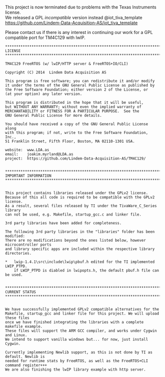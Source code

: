 This project is now terminated due to problems with the Texas Instruments license.    
We released a GPL _incompatible_ version instead @iot_tiva_template
https://github.com/Lindem-Data-Acquisition-AS/iot_tiva_template

Please contact us if there is any interest in continuing our work for a GPL compatible port for TM4C129 with lwIP.

    
    ***************************************************************************************
    LICENSE
    ***************************************************************************************

    TM4C129 FreeRTOS (w/ lwIP/HTTP server & FreeRTOS+IO/CLI)

    Copyright (C) 2014  Lindem Data Acquisition AS

    This program is free software; you can redistribute it and/or modify
    it under the terms of the GNU General Public License as published by
    the Free Software Foundation; either version 2 of the License, or
    (at your option) any later version.

    This program is distributed in the hope that it will be useful,
    but WITHOUT ANY WARRANTY; without even the implied warranty of
    MERCHANTABILITY or FITNESS FOR A PARTICULAR PURPOSE.  See the
    GNU General Public License for more details.

    You should have received a copy of the GNU General Public License along
    with this program; if not, write to the Free Software Foundation, Inc.,
    51 Franklin Street, Fifth Floor, Boston, MA 02110-1301 USA.

    website:  www.LDA.as
    email:    joakim.myrland@LDA.as
    project:  https://github.com/Lindem-Data-Acquisition-AS/TM4C129/


    ***************************************************************************************
    IMPORTANT INFORMATION
    ***************************************************************************************
    
    
    This project contains libraries released under the GPLv2 license. 
    Because of this all code is required to be compatible with the GPLv2 license.
    As a result, several files released by TI under the TivaWare_C_Series library
    can not be used, e.g. Makefile, startup_gcc.c and linker file.
    
    3rd party libraries have been added for completeness. 
    
    The following 3rd party libraries in the "libraries" folder has been modified:
    There are no modifications beyond the ones listed below, however microcontroller ports 
    and library specific apps are included within the respective library directories.

    *   lwip-1.4.1\src\include\lwip\pbuf.h edited for the TI implemented LWIP_PTPD.
        if LWIP_PTPD is diabled in lwipopts.h, the default pbuf.h file can be used.
    
    
    ***************************************************************************************
    CURRENT STATUS
    ***************************************************************************************
    
    
    We have successfully implemented GPLv2 compatible alternatives for the 
    Makefile, startup_gcc and linker file for this project. We will upload these files 
    once we have finished integrating the libraries with a complete makefile example.
    These files will support the ARM GCC compiler, and works under Cygwin and Linux.
    We intend to support vanilla windows but... for now, just install Cygwin.
    
    Currently implementing Newlib support, as this is not done by TI as default. Newlib is 
    needed for runtime stats by FreeRTOS, as well as the FreeRTOS+CLI command register+++
    We are also finishing the lwIP library example with http server.
